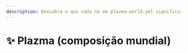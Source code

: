 ```yaml
---
description: Descubra o que cada nó em plazma-world.yml significa.
---
```


# ✨ Plazma (composição mundial)
